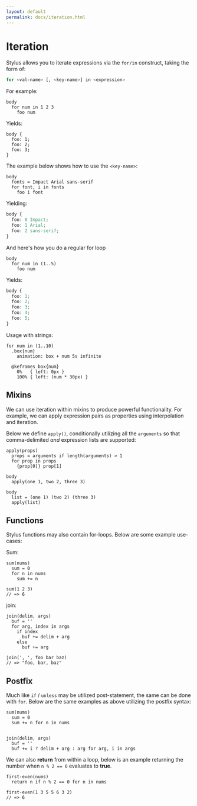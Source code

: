 ```yaml
---
layout: default
permalink: docs/iteration.html
---
```


# Iteration

Stylus allows you to iterate expressions via the `for/in` construct, taking the form of:
 
```bash
for <val-name> [, <key-name>] in <expression>
```
For example:

```stylus
body
  for num in 1 2 3
    foo num
```

Yields:

```stylus
body {
  foo: 1;
  foo: 2;
  foo: 3;
}
```

The example below shows how to use the `<key-name>`:

```stylus
body
  fonts = Impact Arial sans-serif
  for font, i in fonts
    foo i font
```

Yielding:

```css
body {
  foo: 0 Impact;
  foo: 1 Arial;
  foo: 2 sans-serif;
}
```

And here's how you do a regular for loop

```stylus
body
  for num in (1..5)
    foo num
```

Yields:

```css
body {
  foo: 1;
  foo: 2;
  foo: 3;
  foo: 4;
  foo: 5;
}
```

Usage with strings:

```stylus
for num in (1..10)
  .box{num}
    animation: box + num 5s infinite
  
  @keframes box{num}
    0%   { left: 0px }
    100% { left: (num * 30px) }
```

## Mixins

We can use iteration within mixins to produce powerful functionality. For example, we can apply expression pairs as properties using interpolation and iteration. 
 
Below we define `apply()`, conditionally utilizing all the `arguments` so that comma-delimited _and_ expression lists are supported:
 
```stylus
apply(props)
  props = arguments if length(arguments) > 1
  for prop in props
    {prop[0]} prop[1]

body
  apply(one 1, two 2, three 3)

body
  list = (one 1) (two 2) (three 3)
  apply(list)
```

## Functions

Stylus functions may also contain for-loops. Below are some example use-cases:

Sum:

```stylus
sum(nums)
  sum = 0
  for n in nums
    sum += n

sum(1 2 3)
// => 6
```

join:

```stylus
join(delim, args)
  buf = ''
  for arg, index in args
    if index
      buf += delim + arg
    else
      buf += arg

join(', ', foo bar baz)
// => "foo, bar, baz"
```

## Postfix

Much like `if` / `unless` may be utilized post-statement, the same can be done with `for`. Below are the same examples as above utilizing the postfix syntax:

```stylus
sum(nums)
  sum = 0
  sum += n for n in nums


join(delim, args)
  buf = ''
  buf += i ? delim + arg : arg for arg, i in args
```

We can also __return__ from within a loop, below is an example returning the
number when `n % 2 == 0` evaluates to __true__.

```stylus
first-even(nums)
  return n if n % 2 == 0 for n in nums

first-even(1 3 5 5 6 3 2)
// => 6
```